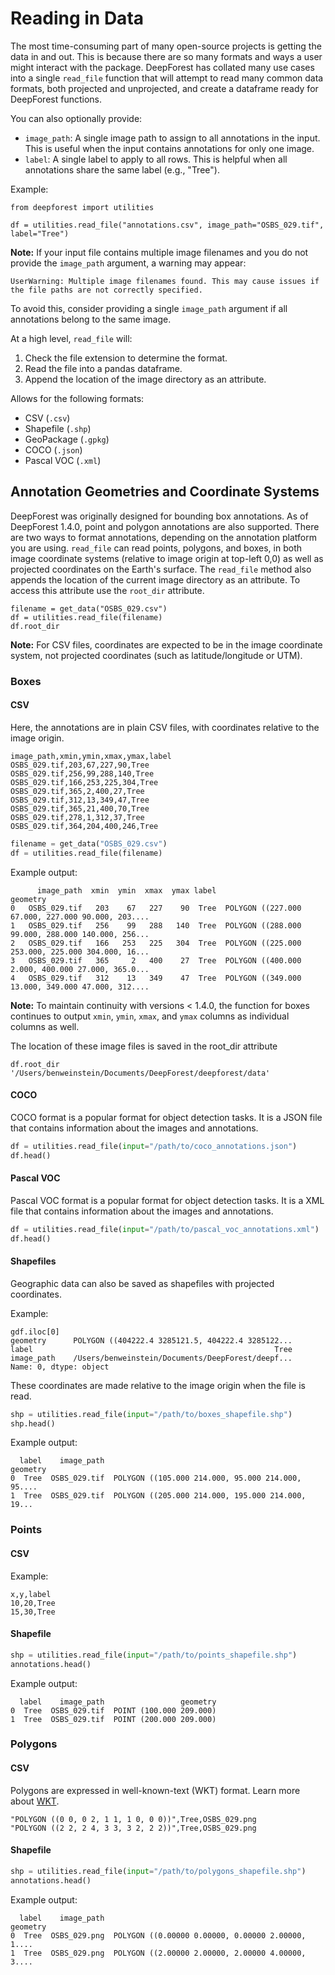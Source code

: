 # Reading in Data

The most time-consuming part of many open-source projects is getting the data in and out. This is because there are so many formats and ways a user might interact with the package. DeepForest has collated many use cases into a single `read_file` function that will attempt to read many common data formats, both projected and unprojected, and create a dataframe ready for DeepForest functions.

You can also optionally provide:
  - `image_path`: A single image path to assign to all annotations in the input. This is useful when the input contains annotations for only one image.
  - `label`: A single label to apply to all rows. This is helpful when all annotations share the same label (e.g., "Tree").

Example:
```
from deepforest import utilities

df = utilities.read_file("annotations.csv", image_path="OSBS_029.tif", label="Tree")
```

**Note:** If your input file contains multiple image filenames and you do not provide the `image_path` argument, a warning may appear:

```
UserWarning: Multiple image filenames found. This may cause issues if the file paths are not correctly specified. 
```
To avoid this, consider providing a single `image_path` argument if all annotations belong to the same image.

At a high level, `read_file` will:

1. Check the file extension to determine the format.
2. Read the file into a pandas dataframe.
3. Append the location of the image directory as an attribute.

Allows for the following formats:

- CSV (`.csv`)
- Shapefile (`.shp`)
- GeoPackage (`.gpkg`)
- COCO (`.json`)
- Pascal VOC (`.xml`)

## Annotation Geometries and Coordinate Systems

DeepForest was originally designed for bounding box annotations. As of DeepForest 1.4.0, point and polygon annotations are also supported. There are two ways to format annotations, depending on the annotation platform you are using. `read_file` can read points, polygons, and boxes, in both image coordinate systems (relative to image origin at top-left 0,0) as well as projected coordinates on the Earth's surface. The `read_file` method also appends the location of the current image directory as an attribute. To access this attribute use the `root_dir` attribute.

```
filename = get_data("OSBS_029.csv")
df = utilities.read_file(filename)
df.root_dir
```

**Note:** For CSV files, coordinates are expected to be in the image coordinate system, not projected coordinates (such as latitude/longitude or UTM).

### Boxes

#### CSV

Here, the annotations are in plain CSV files, with coordinates relative to the image origin.

```
image_path,xmin,ymin,xmax,ymax,label
OSBS_029.tif,203,67,227,90,Tree
OSBS_029.tif,256,99,288,140,Tree
OSBS_029.tif,166,253,225,304,Tree
OSBS_029.tif,365,2,400,27,Tree
OSBS_029.tif,312,13,349,47,Tree
OSBS_029.tif,365,21,400,70,Tree
OSBS_029.tif,278,1,312,37,Tree
OSBS_029.tif,364,204,400,246,Tree
```

```python
filename = get_data("OSBS_029.csv")
df = utilities.read_file(filename)
```

Example output:

```
      image_path  xmin  ymin  xmax  ymax label                                           geometry
0   OSBS_029.tif   203    67   227    90  Tree  POLYGON ((227.000 67.000, 227.000 90.000, 203....
1   OSBS_029.tif   256    99   288   140  Tree  POLYGON ((288.000 99.000, 288.000 140.000, 256...
2   OSBS_029.tif   166   253   225   304  Tree  POLYGON ((225.000 253.000, 225.000 304.000, 16...
3   OSBS_029.tif   365     2   400    27  Tree  POLYGON ((400.000 2.000, 400.000 27.000, 365.0...
4   OSBS_029.tif   312    13   349    47  Tree  POLYGON ((349.000 13.000, 349.000 47.000, 312....
```

**Note:** To maintain continuity with versions < 1.4.0, the function for boxes continues to output `xmin`, `ymin`, `xmax`, and `ymax` columns as individual columns as well.

The location of these image files is saved in the root_dir attribute

```
df.root_dir
'/Users/benweinstein/Documents/DeepForest/deepforest/data'
```

#### COCO

COCO format is a popular format for object detection tasks. It is a JSON file that contains information about the images and annotations.

```python
df = utilities.read_file(input="/path/to/coco_annotations.json")
df.head()
```

#### Pascal VOC

Pascal VOC format is a popular format for object detection tasks. It is a XML file that contains information about the images and annotations.

```python
df = utilities.read_file(input="/path/to/pascal_voc_annotations.xml")
df.head()
```

#### Shapefiles

Geographic data can also be saved as shapefiles with projected coordinates.

Example:

```
gdf.iloc[0]
geometry      POLYGON ((404222.4 3285121.5, 404222.4 3285122...
label                                                      Tree
image_path    /Users/benweinstein/Documents/DeepForest/deepf...
Name: 0, dtype: object
```

These coordinates are made relative to the image origin when the file is read.

```python
shp = utilities.read_file(input="/path/to/boxes_shapefile.shp")
shp.head()
```

Example output:

```
  label    image_path                                           geometry
0  Tree  OSBS_029.tif  POLYGON ((105.000 214.000, 95.000 214.000, 95....
1  Tree  OSBS_029.tif  POLYGON ((205.000 214.000, 195.000 214.000, 19...
```

### Points

#### CSV

Example:

```
x,y,label
10,20,Tree
15,30,Tree
```

#### Shapefile

```python
shp = utilities.read_file(input="/path/to/points_shapefile.shp")
annotations.head()
```

Example output:

```
  label    image_path                 geometry
0  Tree  OSBS_029.tif  POINT (100.000 209.000)
1  Tree  OSBS_029.tif  POINT (200.000 209.000)
```

### Polygons

#### CSV

Polygons are expressed in well-known-text (WKT) format. Learn more about [WKT](https://en.wikipedia.org/wiki/Well-known_text_representation_of_geometry).

```
"POLYGON ((0 0, 0 2, 1 1, 1 0, 0 0))",Tree,OSBS_029.png
"POLYGON ((2 2, 2 4, 3 3, 3 2, 2 2))",Tree,OSBS_029.png
```

#### Shapefile

```python
shp = utilities.read_file(input="/path/to/polygons_shapefile.shp")
annotations.head()
```

Example output:

```
  label    image_path                                           geometry
0  Tree  OSBS_029.png  POLYGON ((0.00000 0.00000, 0.00000 2.00000, 1....
1  Tree  OSBS_029.png  POLYGON ((2.00000 2.00000, 2.00000 4.00000, 3....
```
